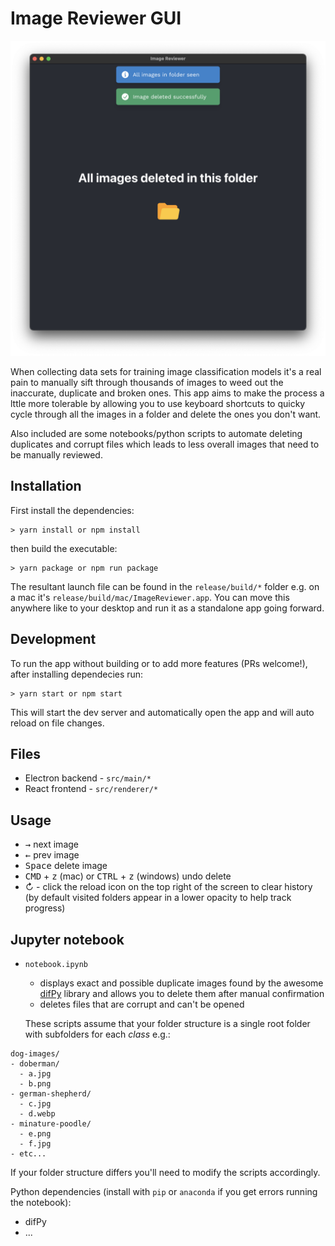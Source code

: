 # Image Reviewer GUI

![screenshot](screenshot.png)

When collecting data sets for training image classification models it's a real pain to manually sift through thousands of images to weed out the inaccurate, duplicate and broken ones. This app aims to make the process a lttle more tolerable by allowing you to use keyboard shortcuts to quicky cycle through all the images in a folder and delete the ones you don't want.

Also included are some notebooks/python scripts to automate deleting duplicates and corrupt files which leads to less overall images that need to be manually reviewed.

## Installation

First install the dependencies:

```
> yarn install or npm install
```

then build the executable:

```
> yarn package or npm run package
```

The resultant launch file can be found in the `release/build/*` folder e.g. on a mac it's `release/build/mac/ImageReviewer.app`. You can move this anywhere like to your desktop and run it as a standalone app going forward.

## Development

To run the app without building or to add more features (PRs welcome!), after installing dependecies run:

```
> yarn start or npm start
```

This will start the dev server and automatically open the app and will auto reload on file changes.

## Files

- Electron backend - `src/main/*`
- React frontend - `src/renderer/*`

## Usage

- <kbd>→</kbd> next image
- <kbd>←</kbd> prev image
- <kbd>Space</kbd> delete image
- <kbd>CMD</kbd> + <kbd>z</kbd> (mac) or <kbd>CTRL</kbd> + <kbd>z</kbd> (windows) undo delete
- &#x21bb; - click the reload icon on the top right of the screen to clear history (by default visited folders appear in a lower opacity to help track progress)

## Jupyter notebook

- `notebook.ipynb`

  - displays exact and possible duplicate images found by the awesome [difPy](https://github.com/elisemercury/Duplicate-Image-Finder) library and allows you to delete them after manual confirmation
  - deletes files that are corrupt and can't be opened

  These scripts assume that your folder structure is a single root folder with subfolders for each _class_ e.g.:

```
dog-images/
- doberman/
  - a.jpg
  - b.png
- german-shepherd/
  - c.jpg
  - d.webp
- minature-poodle/
  - e.png
  - f.jpg
- etc...
```

If your folder structure differs you'll need to modify the scripts accordingly.

Python dependencies (install with `pip` or `anaconda` if you get errors running the notebook):

- difPy
- ...

